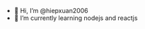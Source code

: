 - 👋 Hi, I’m @hiepxuan2006
- 🌱 I’m currently learning nodejs and reactjs


<!---
hiepxuan2006/hiepxuan2006 is a ✨ special ✨ repository because its `README.md` (this file) appears on your GitHub profile.
You can click the Preview link to take a look at your changes.
--->

